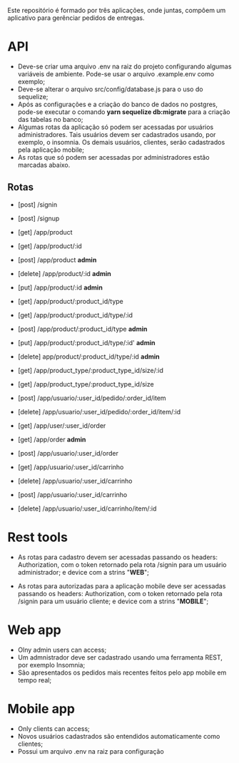 Este repositório é formado por três aplicações, onde juntas, compôem um aplicativo para gerênciar pedidos de entregas. 


# API

* Deve-se criar uma arquivo .env na raiz do projeto configurando algumas variáveis de ambiente. Pode-se usar o arquivo .example.env como exemplo;
* Deve-se alterar o arquivo src/config/database.js para o uso do sequelize;
* Após as configurações e a criação do banco de dados no postgres, pode-se executar o comando **yarn sequelize db:migrate** para a criação das tabelas no banco;
* Algumas rotas da aplicação só podem ser acessadas por usuários administradores. Tais usuários devem ser cadastrados usando, por exemplo, o insomnia. Os demais usuários, clientes, serão cadastrados pela aplicação mobile;
* As rotas que só podem ser acessadas por administradores estão marcadas abaixo.


## Rotas

- [post] /signin
- [post] /signup

- [get] /app/product
- [get] /app/product/:id
- [post] /app/product **admin**

- [delete] /app/product/:id **admin**
- [put] /app/product/:id **admin**

- [get] /app/product/:product_id/type 
- [get] /app/product/:product_id/type/:id 
- [post] /app/product/:product_id/type **admin**
- [put] /app/product/:product_id/type/:id' **admin**
- [delete] app/product/:product_id/type/:id **admin**

- [get] /app/product_type/:product_type_id/size/:id
- [get] /app/product_type/:product_type_id/size

- [post] /app/usuario/:user_id/pedido/:order_id/item 
- [delete] /app/usuario/:user_id/pedido/:order_id/item/:id 

- [get] /app/user/:user_id/order
- [get] /app/order **admin**
- [post] /app/usuario/:user_id/order

- [get] /app/usuario/:user_id/carrinho
- [delete] /app/usuario/:user_id/carrinho

- [post] /app/usuario/:user_id/carrinho
- [delete] /app/usuario/:user_id/carrinho/item/:id

# Rest tools

* As rotas para cadastro devem ser acessadas passando os headers: Authorization, com o token retornado pela rota /signin para um usuário administrador; e device com a strins "**WEB**";

* As rotas para autorizadas para a aplicação mobile deve ser acessadas passando os headers: Authorization, com o token retornado pela rota /signin para um usuário cliente; e device com a strins "**MOBILE**";

# Web app

* Olny admin users can access;
* Um admnistrador deve ser cadastrado usando uma ferramenta REST, por exemplo Insomnia;
* São apresentados os pedidos mais recentes feitos pelo app mobile em tempo real;


# Mobile app

* Only clients can access;
* Novos usuários cadastrados são entendidos automaticamente como clientes;
* Possui um arquivo .env na raiz para configuração

